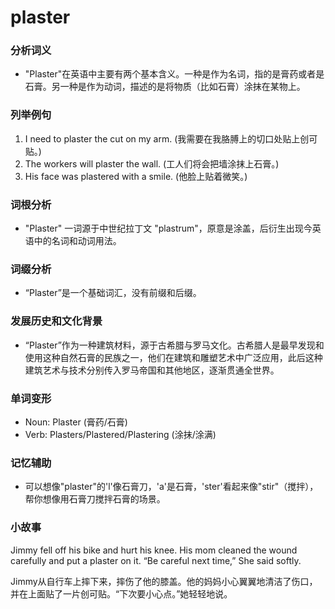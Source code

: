 # plaster

### 分析词义

  

*   "Plaster"在英语中主要有两个基本含义。一种是作为名词，指的是膏药或者是石膏。另一种是作为动词，描述的是将物质（比如石膏）涂抹在某物上。

  

### 列举例句

  

1.  I need to plaster the cut on my arm. (我需要在我胳膊上的切口处贴上创可贴。)
2.  The workers will plaster the wall. (工人们将会把墙涂抹上石膏。)
3.  His face was plastered with a smile. (他脸上贴着微笑。)

  

### 词根分析

  

*   "Plaster" 一词源于中世纪拉丁文 "plastrum"，原意是涂盖，后衍生出现今英语中的名词和动词用法。

  

### 词缀分析

  

*   “Plaster”是一个基础词汇，没有前缀和后缀。

  

### 发展历史和文化背景

  

*   “Plaster”作为一种建筑材料，源于古希腊与罗马文化。古希腊人是最早发现和使用这种自然石膏的民族之一，他们在建筑和雕塑艺术中广泛应用，此后这种建筑艺术与技术分别传入罗马帝国和其他地区，逐渐贯通全世界。

  

### 单词变形

  

*   Noun: Plaster (膏药/石膏)
*   Verb: Plasters/Plastered/Plastering (涂抹/涂满)

  

### 记忆辅助

  

*   可以想像"plaster"的'l'像石膏刀，'a'是石膏，'ster'看起来像"stir"（搅拌），帮你想像用石膏刀搅拌石膏的场景。

  

### 小故事

  

Jimmy fell off his bike and hurt his knee. His mom cleaned the wound carefully and put a plaster on it. “Be careful next time,” She said softly.

  

Jimmy从自行车上摔下来，摔伤了他的膝盖。他的妈妈小心翼翼地清洁了伤口，并在上面贴了一片创可贴。“下次要小心点。”她轻轻地说。
